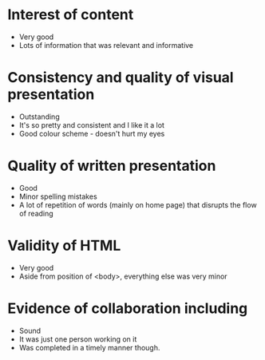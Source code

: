 # Interest of content
* Very good
* Lots of information that was relevant and informative

# Consistency and quality of visual presentation
* Outstanding
* It's so pretty and consistent and I like it a lot
* Good colour scheme - doesn't hurt my eyes

# Quality of written presentation
* Good
* Minor spelling mistakes
* A lot of repetition of words (mainly on home page) that disrupts the flow of reading

# Validity of HTML
* Very good
* Aside from position of \<body\>, everything else was very minor

# Evidence of collaboration including
* Sound
* It was just one person working on it
* Was completed in a timely manner though.
